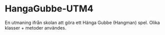 # HangaGubbe-UTM4
En utmaning ifrån skolan att göra ett Hänga Gubbe (Hangman) spel. Olika klasser + metoder användes.
